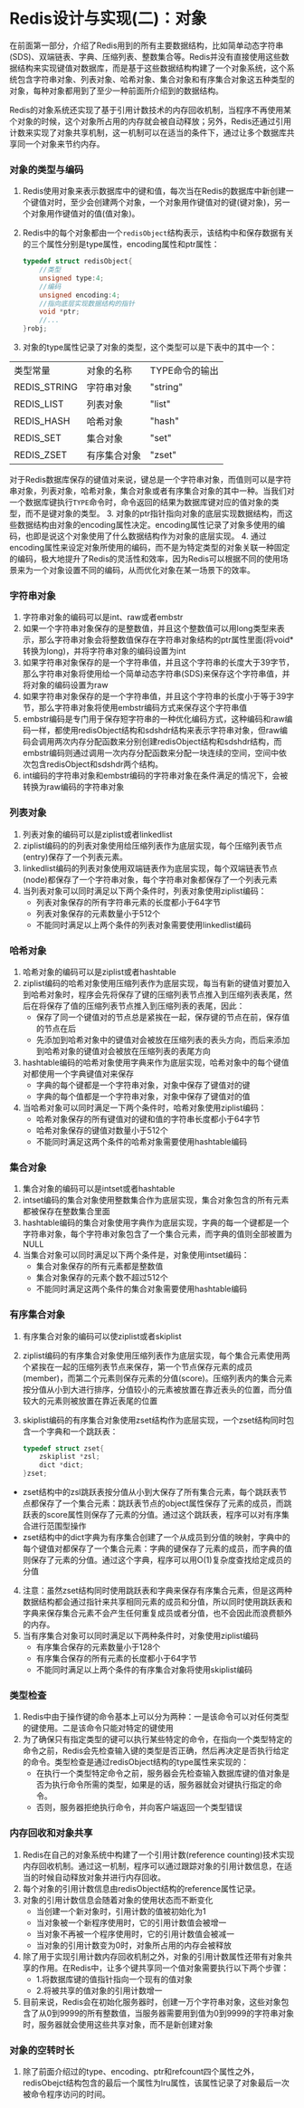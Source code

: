 ﻿# Redis设计与实现(二)：对象

在前面第一部分，介绍了Redis用到的所有主要数据结构，比如简单动态字符串(SDS)、双端链表、字典、压缩列表、整数集合等。Redis并没有直接使用这些数据结构来实现键值对数据库，而是基于这些数据结构构建了一个对象系统，这个系统包含字符串对象、列表对象、哈希对象、集合对象和有序集合对象这五种类型的对象，每种对象都用到了至少一种前面所介绍到的数据结构。

Redis的对象系统还实现了基于引用计数技术的内存回收机制，当程序不再使用某个对象的时候，这个对象所占用的内存就会被自动释放；另外，Redis还通过引用计数来实现了对象共享机制，这一机制可以在适当的条件下，通过让多个数据库共享同一个对象来节约内存。

### 对象的类型与编码
1. Redis使用对象来表示数据库中的键和值，每次当在Redis的数据库中新创建一个键值对时，至少会创建两个对象，一个对象用作键值对的键(键对象)，另一个对象用作键值对的值(值对象)。
2. Redis中的每个对象都由一个`redisObject`结构表示，该结构中和保存数据有关的三个属性分别是type属性，encoding属性和ptr属性：

    ```cpp
    typedef struct redisObject{
        //类型
        unsigned type:4;
        //编码
        unsigned encoding:4;
        //指向底层实现数据结构的指针
        void *ptr;
        //...
    }robj;
    ```
3. 对象的type属性记录了对象的类型，这个类型可以是下表中的其中一个：
<table>
<tr>
<td> 类型常量 </td>
<td> 对象的名称 </td>
<td> TYPE命令的输出 </td>
</tr>
<tr>
<td> REDIS_STRING </td>
<td> 字符串对象 </td>
<td> "string" </td>
</tr>
<tr>
<td> REDIS_LIST </td>
<td> 列表对象 </td>
<td> "list" </td>
</tr>
<tr>
<td> REDIS_HASH </td>
<td> 哈希对象 </td>
<td> "hash" </td>
</tr>
<tr>
<td> REDIS_SET </td>
<td> 集合对象 </td>
<td> "set" </td>
</tr>
<tr>
<td> REDIS_ZSET </td>
<td> 有序集合对象 </td>
<td> "zset" </td>
</tr>
</table>

对于Redis数据库保存的键值对来说，键总是一个字符串对象，而值则可以是字符串对象，列表对象，哈希对象，集合对象或者有序集合对象的其中一种。当我们对一个数据库键执行`TYPE`命令时，命令返回的结果为数据库键对应的值对象的类型，而不是键对象的类型。
3. 对象的ptr指针指向对象的底层实现数据结构，而这些数据结构由对象的encoding属性决定。encoding属性记录了对象多使用的编码，也即是说这个对象使用了什么数据结构作为对象的底层实现。
4. 通过encoding属性来设定对象所使用的编码，而不是为特定类型的对象关联一种固定的编码，极大地提升了Redis的灵活性和效率，因为Redis可以根据不同的使用场景来为一个对象设置不同的编码，从而优化对象在某一场景下的效率。

### 字符串对象
1. 字符串对象的编码可以是int、raw或者embstr
2. 如果一个字符串对象保存的是整数值，并且这个整数值可以用long类型来表示，那么字符串对象会将整数值保存在字符串对象结构的ptr属性里面(将void*转换为long)，并将字符串对象的编码设置为int
3. 如果字符串对象保存的是一个字符串值，并且这个字符串的长度大于39字节，那么字符串对象将使用给一个简单动态字符串(SDS)来保存这个字符串值，并将对象的编码设置为raw
4. 如果字符串对象保存的是一个字符串值，并且这个字符串的长度小于等于39字节，那么字符串对象将使用embstr编码方式来保存这个字符串值
5. embstr编码是专门用于保存短字符串的一种优化编码方式，这种编码和raw编码一样，都使用redisObject结构和sdshdr结构来表示字符串对象，但raw编码会调用两次内存分配函数来分别创建redisObject结构和sdshdr结构，而embstr编码则通过调用一次内存分配函数来分配一块连续的空间，空间中依次包含redisObject和sdshdr两个结构。
6. int编码的字符串对象和embstr编码的字符串对象在条件满足的情况下，会被转换为raw编码的字符串对象

### 列表对象
1. 列表对象的编码可以是ziplist或者linkedlist
2. ziplist编码的的列表对象使用给压缩列表作为底层实现，每个压缩列表节点(entry)保存了一个列表元素。
3. linkedlist编码的列表对象使用双端链表作为底层实现，每个双端链表节点(node)都保存了一个字符串对象，每个字符串对象都保存了一个列表元素
4. 当列表对象可以同时满足以下两个条件时，列表对象使用ziplist编码：
    * 列表对象保存的所有字符串元素的长度都小于64字节
    * 列表对象保存的元素数量小于512个
    * 不能同时满足以上两个条件的列表对象需要使用linkedlist编码

### 哈希对象
1. 哈希对象的编码可以是ziplist或者hashtable
2. ziplist编码的哈希对象使用压缩列表作为底层实现，每当有新的键值对要加入到哈希对象时，程序会先将保存了键的压缩列表节点推入到压缩列表表尾，然后在将保存了值的压缩列表节点推入到压缩列表的表尾，因此：
    * 保存了同一个键值对的节点总是紧挨在一起，保存键的节点在前，保存值的节点在后
    * 先添加到哈希对象中的键值对会被放在压缩列表的表头方向，而后来添加到哈希对象的键值对会被放在压缩列表的表尾方向
3. hashtable编码的哈希对象使用字典来作为底层实现，哈希对象中的每个键值对都使用一个字典键值对来保存
    * 字典的每个键都是一个字符串对象，对象中保存了键值对的键
    * 字典的每个值都是一个字符串对象，对象中保存了键值对的值
4. 当哈希对象可以同时满足一下两个条件时，哈希对象使用ziplist编码：
    * 哈希对象保存的所有键值对的键和值的字符串长度都小于64字节
    * 哈希对象保存的键值对数量小于512个
    * 不能同时满足这两个条件的哈希对象需要使用hashtable编码

### 集合对象
1. 集合对象的编码可以是intset或者hashtable
2. intset编码的集合对象使用整数集合作为底层实现，集合对象包含的所有元素都被保存在整数集合里面
3. hashtable编码的集合对象使用字典作为底层实现，字典的每一个键都是一个字符串对象，每个字符串对象包含了一个集合元素，而字典的值则全部被置为NULL
4. 当集合对象可以同时满足以下两个条件是，对象使用intset编码：
    * 集合对象保存的所有元素都是整数值
    * 集合对象保存的元素个数不超过512个
    * 不能同时满足这两个条件的集合对象需要使用hashtable编码

### 有序集合对象
1. 有序集合对象的编码可以使ziplist或者skiplist
2. ziplist编码的有序集合对象使用压缩列表作为底层实现，每个集合元素使用两个紧挨在一起的压缩列表节点来保存，第一个节点保存元素的成员(member)，而第二个元素则保存元素的分值(score)。压缩列表内的集合元素按分值从小到大进行排序，分值较小的元素被放置在靠近表头的位置，而分值较大的元素则被放置在靠近表尾的位置
3. skiplist编码的有序集合对象使用zset结构作为底层实现，一个zset结构同时包含一个字典和一个跳跃表：

    ```cpp
    typedef struct zset{
        zskiplist *zsl;
        dict *dict;
    }zset;
    ```
* zset结构中的zsl跳跃表按分值从小到大保存了所有集合元素，每个跳跃表节点都保存了一个集合元素：跳跃表节点的object属性保存了元素的成员，而跳跃表的score属性则保存了元素的分值。通过这个跳跃表，程序可以对有序集合进行范围型操作
* zset结构中的dict字典为有序集合创建了一个从成员到分值的映射，字典中的每个键值对都保存了一个集合元素：字典的键保存了元素的成员，而字典的值则保存了元素的分值。通过这个字典，程序可以用O(1)复杂度查找给定成员的分值
4. 注意：虽然zset结构同时使用跳跃表和字典来保存有序集合元素，但是这两种数据结构都会通过指针来共享相同元素的成员和分值，所以同时使用跳跃表和字典来保存集合元素不会产生任何重复成员或者分值，也不会因此而浪费额外的内存。
5. 当有序集合对象可以同时满足以下两种条件时，对象使用ziplist编码
    * 有序集合保存的元素数量小于128个
    * 有序集合保存的所有元素的长度都小于64字节
    * 不能同时满足以上两个条件的有序集合对象将使用skiplist编码

### 类型检查
1. Redis中由于操作键的命令基本上可以分为两种：一是该命令可以对任何类型的键使用。二是该命令只能对特定的键使用
2. 为了确保只有指定类型的键可以执行某些特定的命令，在指向一个类型特定的命令之前，Redis会先检查输入键的类型是否正确，然后再决定是否执行给定的命令。类型检查是通过redisObject结构的type属性来实现的：
    * 在执行一个类型特定命令之前，服务器会先检查输入数据库键的值对象是否为执行命令所需的类型，如果是的话，服务器就会对键执行指定的命令。
    * 否则，服务器拒绝执行命令，并向客户端返回一个类型错误

### 内存回收和对象共享
1. Redis在自己的对象系统中构建了一个引用计数(reference counting)技术实现内存回收机制。通过这一机制，程序可以通过跟踪对象的引用计数信息，在适当的时候自动释放对象并进行内存回收。
2. 每个对象的引用计数信息由redisObject结构的reference属性记录。
3. 对象的引用计数信息会随着对象的使用状态而不断变化
    * 当创建一个新对象时，引用计数的值被初始化为1
    * 当对象被一个新程序使用时，它的引用计数值会被增一
    * 当对象不再被一个程序使用时，它的引用计数值会被减一
    * 当对象的引用计数变为0时，对象所占用的内存会被释放
4. 除了用于实现引用计数内存回收机制之外，对象的引用计数属性还带有对象共享的作用。在Redis中，让多个键共享同一个值对象需要执行以下两个步骤：
    * 1.将数据库键的值指针指向一个现有的值对象
    * 2.将被共享的值对象的引用计数增一
5. 目前来说，Redis会在初始化服务器时，创建一万个字符串对象，这些对象包含了从0到9999的所有整数值，当服务器需要用到值为0到9999的字符串对象时，服务器就会使用这些共享对象，而不是新创建对象

### 对象的空转时长
1. 除了前面介绍过的type、encoding、ptr和refcount四个属性之外，redisObejct结构包含的最后一个属性为lru属性，该属性记录了对象最后一次被命令程序访问的时间。
                                    



